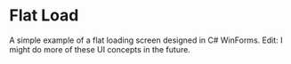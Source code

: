 # Flat Load
A simple example of a flat loading screen designed in C# WinForms.
Edit: I might do more of these UI concepts in the future.
